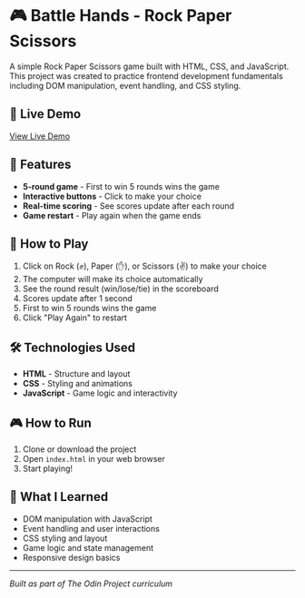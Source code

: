 # 🎮 Battle Hands - Rock Paper Scissors

A simple Rock Paper Scissors game built with HTML, CSS, and JavaScript. This project was created to practice frontend development fundamentals including DOM manipulation, event handling, and CSS styling.

## 🚀 Live Demo

[View Live Demo](http://mahmoud-badi.github.io/battle-hands)

## 🎯 Features

- **5-round game** - First to win 5 rounds wins the game
- **Interactive buttons** - Click to make your choice
- **Real-time scoring** - See scores update after each round
- **Game restart** - Play again when the game ends

## 🚀 How to Play

1. Click on Rock (✊), Paper (✋), or Scissors (✌️) to make your choice
2. The computer will make its choice automatically
3. See the round result (win/lose/tie) in the scoreboard
4. Scores update after 1 second
5. First to win 5 rounds wins the game
6. Click "Play Again" to restart

## 🛠️ Technologies Used

- **HTML** - Structure and layout
- **CSS** - Styling and animations
- **JavaScript** - Game logic and interactivity

## 🎮 How to Run

1. Clone or download the project
2. Open `index.html` in your web browser
3. Start playing!

## 🎯 What I Learned

- DOM manipulation with JavaScript
- Event handling and user interactions
- CSS styling and layout
- Game logic and state management
- Responsive design basics

---

*Built as part of The Odin Project curriculum*

